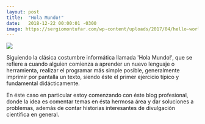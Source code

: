 ```yaml
---
layout: post
title:  "Hola Mundo!"
date:   2018-12-22 00:00:01 -0300
image: https://sergiomontufar.com/wp-content/uploads/2017/04/hello-world.jpg
---
```


![](https://sergiomontufar.com/wp-content/uploads/2017/04/hello-world.jpg)

Siguiendo la clásica costumbre informática llamada 'Hola Mundo!', que se refiere a cuando alguien comienza a aprender un nuevo lenguaje o herramienta, realizar el programar más simple posible, generalmente imprimir por pantalla un texto, siendo éste el primer ejercicio típico y fundamental didácticamente.

En éste caso en particular estoy comenzando con éste blog profesional, donde la idea es comentar temas en ésta hermosa área y dar soluciones a problemas, además de contar historias interesantes de divulgación científica en general.
